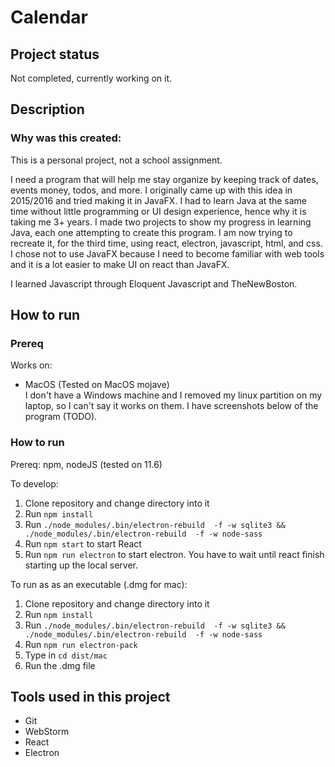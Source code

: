 
# Calendar

## Project status
Not completed, currently working on it.

## Description
### Why was this created:
This is a personal project, not a school assignment.

I need a program that will help me stay organize by keeping track of dates, events
money, todos, and more. I originally came up with this idea in 2015/2016 and tried 
making it in JavaFX. I had to learn Java at the same time without little programming 
or UI design experience, hence why it is taking me 3+ years. I made two projects to 
show my progress in learning Java, each one attempting to create this program. I am now 
trying to recreate it, for the third time, using react, electron, javascript, html, 
and css. I chose not to use JavaFX because I need to become familiar with web tools
and it is a lot easier to make UI on react than JavaFX.

I learned Javascript through Eloquent Javascript and TheNewBoston.

## How to run

### Prereq
Works on:
* MacOS (Tested on MacOS mojave)  
I don't have a Windows machine and I removed my linux partition on my laptop, so I 
can't say it works on them. I have screenshots below of the program (TODO).

### How to run
Prereq: npm, nodeJS (tested on 11.6)

To develop:
1. Clone repository and change directory into it
2. Run `npm install`
3. Run ```./node_modules/.bin/electron-rebuild  -f -w sqlite3 && ./node_modules/.bin/electron-rebuild  -f -w node-sass```
4. Run `npm start` to start React
5. Run `npm run electron` to start electron. You have to wait until react finish starting up the local server.

To run as as an executable (.dmg for mac):
1. Clone repository and change directory into it
2. Run `npm install`
3. Run ```./node_modules/.bin/electron-rebuild  -f -w sqlite3 && ./node_modules/.bin/electron-rebuild  -f -w node-sass```
4. Run `npm run electron-pack`
5. Type in `cd dist/mac`
6. Run the .dmg file

## Tools used in this project
* Git
* WebStorm
* React
* Electron
